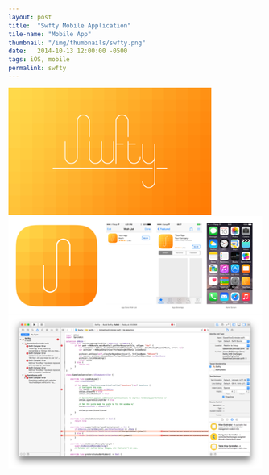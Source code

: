 ```yaml
---
layout: post
title:  "Swfty Mobile Application"
tile-name: "Mobile App"
thumbnail: "/img/thumbnails/swfty.png"
date:   2014-10-13 12:00:00 -0500
tags: iOS, mobile
permalink: swfty
---
```


<div class="image-container"><img src="../img/swfty/landingPage.jpg" alt="Landing Page" class="image-center" style="width:80%" />
<img src="../img/swfty/appIcon.png" alt="App Icon" />
<img src="../img/swfty/xCode.png" alt="xCode" /></div>
